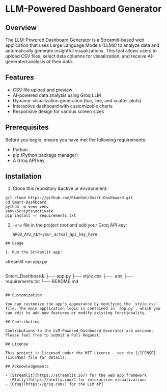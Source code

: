 # LLM-Powered Dashboard Generator

## Overview

The LLM-Powered Dashboard Generator is a Streamlit-based web application that uses Large Language Models (LLMs) to analyze data and automatically generate insightful visualizations. This tool allows users to upload CSV files, select data columns for visualization, and receive AI-generated analysis of their data.

## Features

- CSV file upload and preview
- AI-powered data analysis using Groq LLM
- Dynamic visualization generation (bar, line, and scatter plots)
- Interactive dashboard with customizable charts
- Responsive design for various screen sizes

## Prerequisites

Before you begin, ensure you have met the following requirements:

- Python 
- pip (Python package manager)
- A Groq API key

## Installation

1. Clone this repository &active ur environment:
```
git clone https://github.com/RkanGen/Smart-Dashboard.git
cd Smart-Dashboard
python -m venv venv
venv\Scripts\activate
pip install -r requirements.txt
```
2. `.env` file in the project root and add your Groq API key:
   ```
   GROQ_API_KEY=your_actual_api_key_here
```
## Usage

1. Run the Streamlit app:
```
streamlit run app.py
```
```
Smart_Dashboard/
├── app.py
├── style.css
├── .env
├── requirements.txt
└── README.md
```

## Customization

You can customize the app's appearance by modifying the `style.css` file. The main application logic is contained in `app.py`, which you can edit to add new features or modify existing functionality.

## Contributing

Contributions to the LLM-Powered Dashboard Generator are welcome. Please feel free to submit a Pull Request.

## License

This project is licensed under the MIT License - see the [LICENSE](LICENSE) file for details.

## Acknowledgements

- [Streamlit](https://streamlit.io/) for the web app framework
- [Plotly](https://plotly.com/) for interactive visualizations
- [Groq](https://groq.com/) for the LLM API

